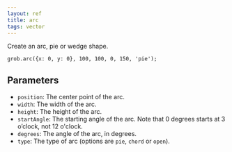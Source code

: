 ```yaml
---
layout: ref
title: arc
tags: vector
---
```

Create an arc, pie or wedge shape.

    grob.arc({x: 0, y: 0}, 100, 100, 0, 150, 'pie');

## Parameters
- `position`: The center point of the arc.
- `width`: The width of the arc.
- `height`: The height of the arc.
- `startAngle`: The starting angle of the arc. Note that 0 degrees starts at 3 o’clock, not 12 o'clock.
- `degrees`: The angle of the arc, in degrees.
- `type`: The type of arc (options are `pie`, `chord` or `open`).

